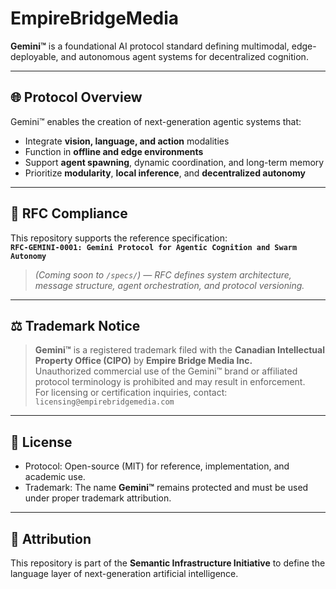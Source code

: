 # EmpireBridgeMedia

**Gemini™** is a foundational AI protocol standard defining multimodal, edge-deployable, and autonomous agent systems for decentralized cognition.

---

## 🌐 Protocol Overview

Gemini™ enables the creation of next-generation agentic systems that:

- Integrate **vision, language, and action** modalities
- Function in **offline and edge environments**
- Support **agent spawning**, dynamic coordination, and long-term memory
- Prioritize **modularity**, **local inference**, and **decentralized autonomy**

---

## 📄 RFC Compliance

This repository supports the reference specification:  
**`RFC-GEMINI-0001: Gemini Protocol for Agentic Cognition and Swarm Autonomy`**  
> *(Coming soon to `/specs/`) — RFC defines system architecture, message structure, agent orchestration, and protocol versioning.*

---

## ⚖️ Trademark Notice

> **Gemini™** is a registered trademark filed with the **Canadian Intellectual Property Office (CIPO)** by **Empire Bridge Media Inc.**  
> Unauthorized commercial use of the Gemini™ brand or affiliated protocol terminology is prohibited and may result in enforcement.  
> For licensing or certification inquiries, contact: `licensing@empirebridgemedia.com`

---

## 📜 License

- Protocol: Open-source (MIT) for reference, implementation, and academic use.
- Trademark: The name **Gemini™** remains protected and must be used under proper trademark attribution.

---

## 🧬 Attribution

This repository is part of the **Semantic Infrastructure Initiative** to define the language layer of next-generation artificial intelligence.
